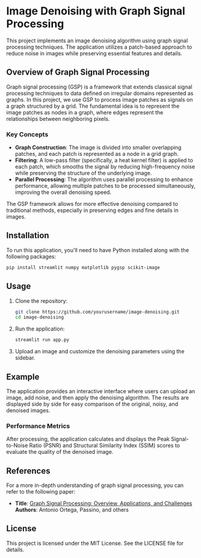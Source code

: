 # Image Denoising with Graph Signal Processing

This project implements an image denoising algorithm using graph signal processing techniques. The application utilizes a patch-based approach to reduce noise in images while preserving essential features and details.

## Overview of Graph Signal Processing

Graph signal processing (GSP) is a framework that extends classical signal processing techniques to data defined on irregular domains represented as graphs. In this project, we use GSP to process image patches as signals on a graph structured by a grid. The fundamental idea is to represent the image patches as nodes in a graph, where edges represent the relationships between neighboring pixels. 

### Key Concepts

- **Graph Construction**: The image is divided into smaller overlapping patches, and each patch is represented as a node in a grid graph. 
- **Filtering**: A low-pass filter (specifically, a heat kernel filter) is applied to each patch, which smooths the signal by reducing high-frequency noise while preserving the structure of the underlying image.
- **Parallel Processing**: The algorithm uses parallel processing to enhance performance, allowing multiple patches to be processed simultaneously, improving the overall denoising speed.

The GSP framework allows for more effective denoising compared to traditional methods, especially in preserving edges and fine details in images.

## Installation

To run this application, you'll need to have Python installed along with the following packages:

```bash
pip install streamlit numpy matplotlib pygsp scikit-image
```

## Usage

1. Clone the repository:
    ```bash
    git clone https://github.com/yourusername/image-denoising.git
    cd image-denoising
    ```

2. Run the application:
    ```bash
    streamlit run app.py
    ```

3. Upload an image and customize the denoising parameters using the sidebar.

## Example

The application provides an interactive interface where users can upload an image, add noise, and then apply the denoising algorithm. The results are displayed side by side for easy comparison of the original, noisy, and denoised images.

### Performance Metrics

After processing, the application calculates and displays the Peak Signal-to-Noise Ratio (PSNR) and Structural Similarity Index (SSIM) scores to evaluate the quality of the denoised image.

## References

For a more in-depth understanding of graph signal processing, you can refer to the following paper:
- **Title**: [Graph Signal Processing: Overview, Applications, and Challenges](https://arxiv.org/abs/1211.0053)  
  **Authors**: Antonio Ortega, Passino, and others

## License

This project is licensed under the MIT License. See the LICENSE file for details.
